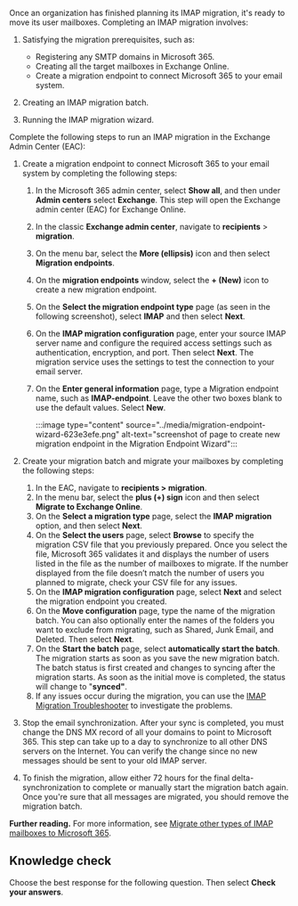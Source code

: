 Once an organization has finished planning its IMAP migration, it's ready to move its user mailboxes. Completing an IMAP migration involves:

1.  Satisfying the migration prerequisites, such as:
    
     -  Registering any SMTP domains in Microsoft 365.
     -  Creating all the target mailboxes in Exchange Online.
     -  Create a migration endpoint to connect Microsoft 365 to your email system.
2.  Creating an IMAP migration batch.
3.  Running the IMAP migration wizard.

Complete the following steps to run an IMAP migration in the Exchange Admin Center (EAC):

1.  Create a migration endpoint to connect Microsoft 365 to your email system by completing the following steps:
    
    1.  In the Microsoft 365 admin center, select **Show all**, and then under **Admin centers** select **Exchange**. This step will open the Exchange admin center (EAC) for Exchange Online.
    2.  In the classic **Exchange admin center**, navigate to **recipients** &gt; **migration**.
    3.  On the menu bar, select the **More (ellipsis)** icon and then select **Migration endpoints**.
    4.  On the **migration endpoints** window, select the **+ (New)** icon to create a new migration endpoint.
    5.  On the **Select the migration endpoint type** page (as seen in the following screenshot), select **IMAP** and then select **Next**.
    6.  On the **IMAP migration configuration** page, enter your source IMAP server name and configure the required access settings such as authentication, encryption, and port. Then select **Next**. The migration service uses the settings to test the connection to your email server.
    7.  On the **Enter general information** page, type a Migration endpoint name, such as **IMAP-endpoint**. Leave the other two boxes blank to use the default values. Select **New**.

        :::image type="content" source="../media/migration-endpoint-wizard-623e3efe.png" alt-text="screenshot of page to create new migration endpoint in the Migration Endpoint Wizard":::


2.  Create your migration batch and migrate your mailboxes by completing the following steps:
    
    1.  In the EAC, navigate to **recipients &gt; migration**.
    2.  In the menu bar, select the **plus (+) sign** icon and then select **Migrate to Exchange Online**.
    3.  On the **Select a migration type** page, select the **IMAP migration** option, and then select **Next**.
    4.  On the **Select the users** page, select **Browse** to specify the migration CSV file that you previously prepared. Once you select the file, Microsoft 365 validates it and displays the number of users listed in the file as the number of mailboxes to migrate. If the number displayed from the file doesn’t match the number of users you planned to migrate, check your CSV file for any issues.
    5.  On the **IMAP migration configuration** page, select **Next** and select the migration endpoint you created.
    6.  On the **Move configuration** page, type the name of the migration batch. You can also optionally enter the names of the folders you want to exclude from migrating, such as Shared, Junk Email, and Deleted. Then select **Next**.
    7.  On the **Start the batch** page, select **automatically start the batch**. The migration starts as soon as you save the new migration batch. The batch status is first created and changes to syncing after the migration starts. As soon as the initial move is completed, the status will change to "**synced"**.
    8.  If any issues occur during the migration, you can use the [IMAP Migration Troubleshooter](/exchange/troubleshoot/move-or-migrate-mailboxes/troubleshoot-issues-with-imap-mailbox-migration?azure-portal=true) to investigate the problems.

3.  Stop the email synchronization. After your sync is completed, you must change the DNS MX record of all your domains to point to Microsoft 365. This step can take up to a day to synchronize to all other DNS servers on the Internet. You can verify the change since no new messages should be sent to your old IMAP server.
4.  To finish the migration, allow either 72 hours for the final delta-synchronization to complete or manually start the migration batch again. Once you're sure that all messages are migrated, you should remove the migration batch.

**Further reading.** For more information, see [Migrate other types of IMAP mailboxes to Microsoft 365](/Exchange/mailbox-migration/migrating-imap-mailboxes/migrate-other-types-of-imap-mailboxes?azure-portal=true).

## Knowledge check

Choose the best response for the following question. Then select **Check your answers**.